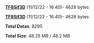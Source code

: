 [**TF8Sif3D**](/data/TF8Sif3D.txt) (11/12/22 - 16:40)- 4628 bytes

[**TF8Sif3D**](/data/TF8Sif3D.txt) (11/12/22 - 16:40)- 4628 bytes

**Total Datas**: 8295

**Total Size**: 48.25 MB / 48.2 MB